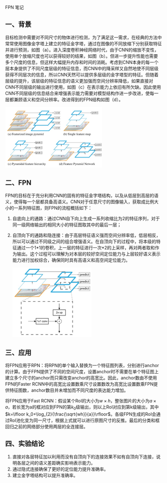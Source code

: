 FPN 笔记

## 一、背景

目标检测中需要对不同尺寸的物体进行检测，为了满足这一需求，在经典的方法中常常使用图像金字塔上建立的特征金字塔，通过在图像的不同放缩下分别获取特征并进行预测，如图（a）。进入深度卷积神经网络时代，由于CNN的缩放不变性，使用单个放缩尺度也可以获得较好的结果，如图（b）。但进一步提升性能也需要多个尺度的信息，但这样大幅提升内存和时间的消耗。考虑到CNN本身的每一个层本身提供了不同尺度层级的特征信息，而CNN中的降采样又自然地使不同层级获得不同层次的信息，所以CNN天然可以提供多层级的金字塔型的特征。但随着层级的提升，该层级的特征信息的语义更加强而空间分辨率降低，如果直接对CNN不同层级的输出进行使用，如图（c）在表示能力上依旧有所欠缺。因此使用CNN不同层级的信息结合来增强表示能力需要对模型结构作进一步改进，使每一层都兼顾语义和空间分辨率。改进得到的FPN结构如图（d）。

<img src="comparison.jpg" style="zoom:50%;" />

## 二、FPN

FPN的目标在于充分利用CNN的固有的特征金字塔结构，以及从低层到高层的语义，使得每一个层都具备高语义。CNN对于任意尺寸的图像输入，获取成比例大小的一系列特征图，则FPN的流程概括如下：

1. 自底向上的通路：通过CNN自下向上生成一系列收缩比为2的特征序列，对于同一级网络输出的相同大小的特征图取其中的最后一层；

2. 自顶向下的通路和隐连接：由于高层特征语义强而空间分辨率低，低层相反，所以可以通过不同级之间的组合增强语义。在自顶向下的过程中，将本级的特征通过一个1\*1的卷积，上一层的特征进行一次\*2的上采样，再对两者取和作为输出。这个过程可以理解为对本层的较好空间定位能力与上层较好语义表示能力进行加权综合，确保同时具有高语义和高空间定位能力。

   <img src="top_down.jpg" style="zoom:50%;" />

## 三、应用

将FPN应用于RPN：将RPN的单个输入替换为一个特征图列表，分别进行anchor的计算。由于FPN提供了不同的空间尺度，设置anchor时不需要在单个特征图上建立多个尺寸的anchor而只需改变anchor的高宽比。因此，anchor数由不使用FPN的Faster RCNN中的高宽比设置数乘尺寸设置数改为高宽比设置数乘FPN提供特征图数，anchor数目并未增加而不同尺度的表达能力增加。

将FPN应用于Fast RCNN：假设某个RoI的大小为$w\times h$，整张图片的大小为$a\times a$，若长宽为a的框对应到FPN的第$k_0$级输出，则以上RoI对应到第k级输出，其中$k=\lfloor k_0+\log_{2}{\frac{\sqrt{wh}}{a}}\rfloor$。各级FPN生成的RoI会通过RoI池化变为同一尺寸，根据上式就可以进行原图尺寸的反推。最后的分类和框回归之前的网络部分使用两层的全连接层。

## 四、实验结论

1. 直接对各层特征加以利用而没有自顶向下的连接效果不如有自顶向下连接，说明各层之间的语义差距确实影响表示能力。
2. 通过隐式连接确保了更好的定位能力提升准确率。
3. 建立金字塔结构可以提升准确率。


